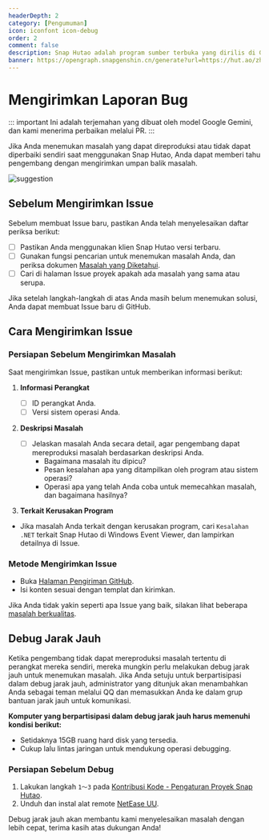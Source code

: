 ```yaml
---
headerDepth: 2
category: [Pengumuman]
icon: iconfont icon-debug
order: 2
comment: false
description: Snap Hutao adalah program sumber terbuka yang dirilis di GitHub, dan kami juga menggunakan fitur GitHub Issues untuk mengumpulkan umpan balik masalah. Anda dapat mengirimkan laporan masalah melalui GitHub Issues.
banner: https://opengraph.snapgenshin.cn/generate?url=https://hut.ao/zh/statements/bug-report.html
---
```


# Mengirimkan Laporan Bug

::: important
Ini adalah terjemahan yang dibuat oleh model Google Gemini, dan kami menerima perbaikan melalui PR.
:::

Jika Anda menemukan masalah yang dapat direproduksi atau tidak dapat diperbaiki sendiri saat menggunakan Snap Hutao, Anda dapat memberi tahu pengembang dengan mengirimkan umpan balik masalah.

![suggestion](https://img.alicdn.com/imgextra/i3/1797064093/O1CN01jXBMbe1g6du15k9kx_!!1797064093.jpg_.webp)

## Sebelum Mengirimkan Issue

Sebelum membuat Issue baru, pastikan Anda telah menyelesaikan daftar periksa berikut:

- [ ] Pastikan Anda menggunakan klien Snap Hutao versi terbaru.
- [ ] Gunakan fungsi pencarian untuk menemukan masalah Anda, dan periksa dokumen [Masalah yang Diketahui](../advanced/known-issue.md).
- [ ] Cari di halaman Issue proyek apakah ada masalah yang sama atau serupa.

Jika setelah langkah-langkah di atas Anda masih belum menemukan solusi, Anda dapat membuat Issue baru di GitHub.

## Cara Mengirimkan Issue

### Persiapan Sebelum Mengirimkan Masalah

Saat mengirimkan Issue, pastikan untuk memberikan informasi berikut:

1. **Informasi Perangkat**

   - [ ] ID perangkat Anda.
   - [ ] Versi sistem operasi Anda.

2. **Deskripsi Masalah**

   - [ ] Jelaskan masalah Anda secara detail, agar pengembang dapat mereproduksi masalah berdasarkan deskripsi Anda.
     - Bagaimana masalah itu dipicu?
     - Pesan kesalahan apa yang ditampilkan oleh program atau sistem operasi?
     - Operasi apa yang telah Anda coba untuk memecahkan masalah, dan bagaimana hasilnya?

3. **Terkait Kerusakan Program**

- Jika masalah Anda terkait dengan kerusakan program, cari `Kesalahan .NET` terkait Snap Hutao di Windows Event Viewer, dan lampirkan detailnya di Issue.

### Metode Mengirimkan Issue

- Buka [Halaman Pengiriman GitHub](https://github.com/DGP-Studio/Snap.Hutao/issues/new/choose).
- Isi konten sesuai dengan templat dan kirimkan.

Jika Anda tidak yakin seperti apa Issue yang baik, silakan lihat beberapa [masalah berkualitas](https://github.com/DGP-Studio/Snap.Hutao/issues?q=is%3Aissue%20label%3A%E4%BC%98%E8%B4%A8%E9%97%AE%E9%A2%98).

## Debug Jarak Jauh

Ketika pengembang tidak dapat mereproduksi masalah tertentu di perangkat mereka sendiri, mereka mungkin perlu melakukan debug jarak jauh untuk menemukan masalah. Jika Anda setuju untuk berpartisipasi dalam debug jarak jauh, administrator yang ditunjuk akan menambahkan Anda sebagai teman melalui QQ dan memasukkan Anda ke dalam grup bantuan jarak jauh untuk komunikasi.

**Komputer yang berpartisipasi dalam debug jarak jauh harus memenuhi kondisi berikut:**

- Setidaknya 15GB ruang hard disk yang tersedia.
- Cukup lalu lintas jaringan untuk mendukung operasi debugging.

### Persiapan Sebelum Debug

1. Lakukan langkah `1～3` pada [Kontribusi Kode - Pengaturan Proyek Snap Hutao](../development/contribute.md#设置-snaphutao-项目).
2. Unduh dan instal alat remote [NetEase UU](https://uuyc.163.com/).

Debug jarak jauh akan membantu kami menyelesaikan masalah dengan lebih cepat, terima kasih atas dukungan Anda!

